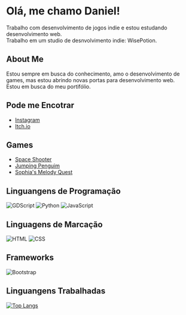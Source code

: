 # Olá, me chamo Daniel!
Trabalho com desenvolvimento de jogos indie e estou estudando desenvolvimento web.
<br>
Trabalho em um studio de desnvolvimento indie: WisePotion.
## About Me
Estou sempre em busca do conhecimento, amo o desenvolvimento de games, mas estou abrindo novas portas para desenvolvimento web.
<br>
Estou em busca do meu portifólio.
## Pode me Encotrar
- <a href="https://www.instagram.com/danlima133">Instagram</a>
- <a href="https://daniel-lima.itch.io/">Itch.io</a>
## Games
- <a href="https://daniel-lima.itch.io/space-shooter" target="_blank">Space Shooter</a>
- <a href="https://daniel-lima.itch.io/jumping-penguim" target="_blank">Jumping Penguim</a>
- <a href="https://daniel-lima.itch.io/sophias-melody-quest" target="_blank">Sophia's Melody Quest</a>
## Linguangens de Programação
![GDScript](https://img.shields.io/badge/-GDScript-brightgreen?style=for-the-badge&logo=godot-engine&logoColor=white)
![Python](https://img.shields.io/badge/-Python-blue?style=for-the-badge&logo=python&logoColor=white)
![JavaScript](https://img.shields.io/badge/-JavaScript-yellow?style=for-the-badge&logo=javascript&logoColor=white)
<!--![PHP](https://img.shields.io/badge/-PHP-purple?style=for-the-badge&logo=php&logoColor=white)-->
## Linguagens de Marcação
![HTML](https://img.shields.io/badge/-HTML-orange?style=for-the-badge&logo=html5&logoColor=white)
![CSS](https://img.shields.io/badge/-CSS-blue?style=for-the-badge&logo=css3&logoColor=white)
## Frameworks
<!--![Laravel](https://img.shields.io/badge/-Laravel-red?style=for-the-badge&logo=laravel&logoColor=white)-->
![Bootstrap](https://img.shields.io/badge/-Bootstrap-purple?style=for-the-badge&logo=bootstrap&logoColor=white)
## Linguangens Trabalhadas
[![Top Langs](https://github-readme-stats.vercel.app/api/top-langs/?username=danlima133&layout=compact&theme=dark)](https://github.com/seu_usuario)




